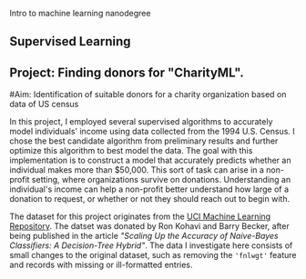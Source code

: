 Intro to machine learning nanodegree
## Supervised Learning
## Project: Finding donors for "CharityML".
#Aim:
Identification of suitable donors for a charity organization based on data of US census

In this project, I employed several supervised algorithms to accurately model individuals' income using data collected from the 1994 U.S. Census. I chose the best candidate algorithm from preliminary results and further optimize this algorithm to best model the data. The goal with this implementation is to construct a model that accurately predicts whether an individual makes more than $50,000. This sort of task can arise in a non-profit setting, where organizations survive on donations. Understanding an individual's income can help a non-profit better understand how large of a donation to request, or whether or not they should reach out to begin with.  

The dataset for this project originates from the [UCI Machine Learning Repository](https://archive.ics.uci.edu/ml/datasets/Census+Income). The datset was donated by Ron Kohavi and Barry Becker, after being published in the article _\"Scaling Up the Accuracy of Naive-Bayes Classifiers: A Decision-Tree Hybrid\"_. The data I investigate here consists of small changes to the original dataset, such as removing the `'fnlwgt'` feature and records with missing or ill-formatted entries.
 
